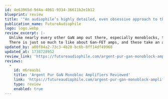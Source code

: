 ```yaml
---
id: 4e63965d-9d4a-4061-9334-36611b2e1b12
blueprint: review
title: '"An audiophile’s highly detailed, even obsessive approach to the design"'
publication_name: FutureAudiophile
logo: logo.webp
review_excerpt: |-
  Unlike nearly every other GaN amp out there, especially monoblocks, the Argent Pur monos are built fantastically and look even better. ...
  There is just so much to like about Gan-FET amps, and these take an audiophile’s highly detailed, even obsessive approach to the design. Every possible design element was up for discussion and likely addressed in these new-school audiophile amps.
updated_by: a00f84a2-73c3-4b20-bc6b-8ff14df49968
updated_at: 1738728952
review_link: 'https://futureaudiophile.com/argent-pur-gan-monoblock-amplifiers-reviewed/'
reviews:
  -
    id: m6reasbi
    title: 'Argent Pur GaN Monobloc Amplifiers Reviewed'
    link: 'https://futureaudiophile.com/argent-pur-gan-monoblock-amplifiers-reviewed/'
    type: review
    enabled: true
---
```

